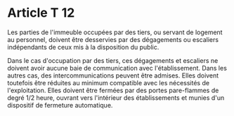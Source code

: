 # Article T 12

Les parties de l'immeuble occupées par des tiers, ou servant de logement au personnel, doivent être desservies par des dégagements ou escaliers indépendants de ceux mis à la disposition du public.

Dans le cas d'occupation par des tiers, ces dégagements et escaliers ne doivent avoir aucune baie de communication avec l'établissement. Dans les autres cas, des intercommunications peuvent être admises. Elles doivent toutefois être réduites au minimum compatible avec les nécessités de l'exploitation. Elles doivent être fermées par des portes pare-flammes de degré 1/2 heure, ouvrant vers l'intérieur des établissements et munies d'un dispositif de fermeture automatique.
